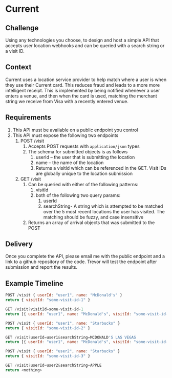 # Current

## Challenge

Using any technologies you choose, to design and host a simple API that accepts user location webhooks and can be queried with a search string or a visit ID.

## Context

Current uses a location service provider to help match where a user is when they use their Current card. This reduces fraud and leads to a more more intelligent receipt. This is implemented by being notified whenever a user enters a venue, and then when the card is used, matching the merchant string we receive from Visa with a recently entered venue.

## Requirements

1. This API must be available on a public endpoint you control
2. This API must expose the following two endpoints
   1. POST /visit
      1. Accepts POST requests with `application/json` types
      2. The schema for submitted objects is as follows
         1. userId – the user that is submitting the location
         2. name – the name of the location
         3. Returns a visitId which can be referenced in the GET. Visit IDs are globally unique to the location submission
   2. GET /visit
      1. Can be queried with either of the following patterns:
         1. visitId
         2. both of the following two query params:
            1. userId
            2. searchString- A string which is attempted to be matched over the 5 most recent locations the user has visited. The matching should be fuzzy, and case insensitive
      2. Returns an array of arrival objects that was submitted to the POST

## Delivery

Once you complete the API, please email me with the public endpoint and a link to a github repository of the code. Trevor will test the endpoint after submission and report the results.

## Example Timeline

```js
POST /visit { userId: "user1", name: "McDonald's" }
return { visitId: "some-visit-id-1" }
```
```js
GET /visit?visitId=some-visit-id-1
return [{ userId: "user1", name: "McDonald's", visitId: "some-visit-id-1" }]
```
```js
POST /visit { userId: "user1", name: "Starbucks" }
return { visitId: "some-visit-id-2" }
```
```js
GET /visit?userId=user1&searchString=MCDONALD'S LAS VEGAS
return [{ userId: "user1", name: "McDonald's", visitId: "some-visit-id-1" }]
```
```js
POST /visit { userId: "user2", name: "Starbucks" }
return { visitId: "some-visit-id-3" }
```
```js
GET /visit?userId=user2&searchString=APPLE
return <nothing>
```
